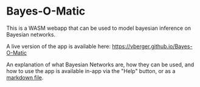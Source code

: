 # Bayes-O-Matic

This is a WASM webapp that can be used to model bayesian inference on Bayesian networks.

A live version of the app is available here: https://vberger.github.io/Bayes-O-Matic

An explanation of what Bayesian Networks are, how they can be used, and how to use
the app is available in-app via the "Help" button, or as a
[markdown file](https://github.com/vberger/Bayes-O-Matic/tree/master/static/help).
